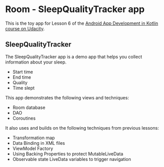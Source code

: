 # Room - SleepQualityTracker app

This is the toy app for Lesson 6 of the [Android App Development in Kotlin course on Udacity](https://www.udacity.com/course/???).

## SleepQualityTracker

The SleepQualityTracker app is a demo app that helps you collect information about your sleep. 
* Start time
* End time
* Quality
* Time slept

This app demonstrates the following views and techniques:
* Room database
* DAO
* Coroutines

It also uses and builds on the following techniques from previous lessons:
* Transformation map
* Data Binding in XML files
* ViewModel Factory
* Using Backing Properties to protect MutableLiveData
* Observable state LiveData variables to trigger navigation
